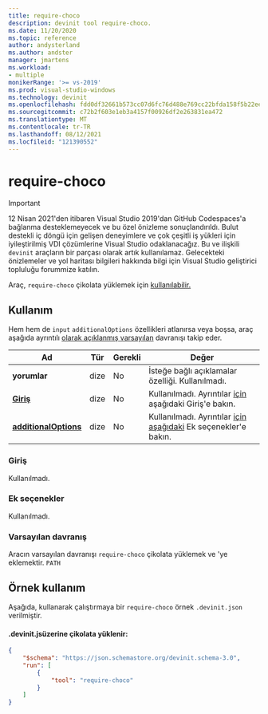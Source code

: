 ```yaml
---
title: require-choco
description: devinit tool require-choco.
ms.date: 11/20/2020
ms.topic: reference
author: andysterland
ms.author: andster
manager: jmartens
ms.workload:
- multiple
monikerRange: '>= vs-2019'
ms.prod: visual-studio-windows
ms.technology: devinit
ms.openlocfilehash: fdd0df32661b573cc07d6fc76d488e769cc22bfda158f5b22ee86e6d949c7593
ms.sourcegitcommit: c72b2f603e1eb3a4157f00926df2e263831ea472
ms.translationtype: MT
ms.contentlocale: tr-TR
ms.lasthandoff: 08/12/2021
ms.locfileid: "121390552"
---
```

# <a name="require-choco"></a>require-choco

> [!IMPORTANT]
> 12 Nisan 2021'den itibaren Visual Studio 2019'dan GitHub Codespaces'a bağlanma desteklemeyecek ve bu özel önizleme sonuçlandırıldı. Bulut destekli iç döngü için gelişen deneyimlere ve çok çeşitli iş yükleri için iyileştirilmiş VDI çözümlerine Visual Studio odaklanacağız. Bu ve ilişkili `devinit` araçların bir parçası olarak artık kullanılamaz. Gelecekteki önizlemeler ve yol haritası bilgileri hakkında bilgi için Visual Studio geliştirici topluluğu forummize katılın.

Araç, `require-choco` çikolata yüklemek için [kullanılabilir.](https://chocolatey.org/)

## <a name="usage"></a>Kullanım

Hem hem de `input` `additionalOptions` özellikleri atlanırsa veya boşsa, araç aşağıda ayrıntılı [olarak açıklanmış varsayılan](#default-behavior) davranışı takip eder.

| Ad                                             | Tür   | Gerekli | Değer                                                                      |
|--------------------------------------------------|--------|----------|----------------------------------------------------------------------------|
| **yorumlar**                                     | dize | No       | İsteğe bağlı açıklamalar özelliği. Kullanılmadı.                                      |
| [**Giriş**](#input)                              | dize | No       | Kullanılmadı. Ayrıntılar [için](#input) aşağıdaki Giriş'e bakın.                           |
| [**additionalOptions**](#additional-options)     | dize | No       | Kullanılmadı. Ayrıntılar [için aşağıdaki](#additional-options) Ek seçenekler'e bakın. |

### <a name="input"></a>Giriş

Kullanılmadı.

### <a name="additional-options"></a>Ek seçenekler

Kullanılmadı.

### <a name="default-behavior"></a>Varsayılan davranış

Aracın varsayılan davranışı `require-choco` çikolata yüklemek ve 'ye eklemektir. `PATH`

## <a name="example-usage"></a>Örnek kullanım
Aşağıda, kullanarak çalıştırmaya bir `require-choco` örnek `.devinit.json` verilmiştir.

#### <a name="devinitjson-that-will-install-chocolatey"></a>.devinit.jsüzerine çikolata yüklenir:
```json
{
    "$schema": "https://json.schemastore.org/devinit.schema-3.0",
    "run": [
        {
            "tool": "require-choco"
        }
    ]
}
```